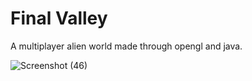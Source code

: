 # Final Valley #

A multiplayer alien world made through opengl and java.

![Screenshot (46)](https://user-images.githubusercontent.com/47611483/225634653-2d706c45-cbe1-4664-867b-960125c04a4a.png)
